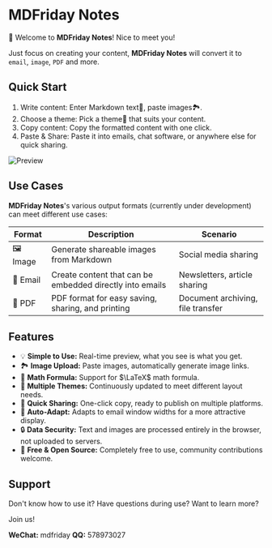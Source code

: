# MDFriday Notes

👋 Welcome to **MDFriday Notes**! Nice to meet you!

Just focus on creating your content, **MDFriday Notes** will convert it to `email`, `image`, `PDF` and more.

## Quick Start

1. Write content: Enter Markdown text📝, paste images🏞️.
2. Choose a theme: Pick a theme🎨 that suits your content.
3. Copy content: Copy the formatted content with one click.
4. Paste & Share: Paste it into emails, chat software, or anywhere else for quick sharing.

![Preview](https://picsum.photos/600/300)

## Use Cases

**MDFriday Notes**'s various output formats (currently under development) can meet different use cases:

| Format    | Description                                              | Scenario                          |
|-----------|----------------------------------------------------------|-----------------------------------|
| 🖼️ Image | Generate shareable images from Markdown                  | Social media sharing              |
| 📧 Email  | Create content that can be embedded directly into emails | Newsletters, article sharing      |
| 📄 PDF    | PDF format for easy saving, sharing, and printing        | Document archiving, file transfer |

## Features

- 💡 **Simple to Use:** Real-time preview, what you see is what you get.
- 🏞️ **Image Upload:** Paste images, automatically generate image links.
- 🧮 **Math Formula:** Support for $\LaTeX$ math formula.
- 🎨 **Multiple Themes:** Continuously updated to meet different layout needs.
- 📧 **Quick Sharing:** One-click copy, ready to publish on multiple platforms.
- 📄 **Auto-Adapt:** Adapts to email window widths for a more attractive display.
- 🔒 **Data Security:** Text and images are processed entirely in the browser, not uploaded to servers.
- 🌟 **Free & Open Source:** Completely free to use, community contributions welcome.

## Support

Don't know how to use it? Have questions during use? Want to learn more?

Join us!

**WeChat:** mdfriday
**QQ:** 578973027
